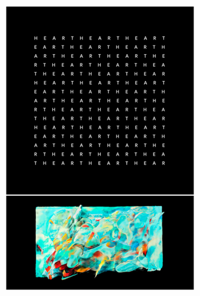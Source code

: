 ![hero](https://github.com/bartek-biernacki/img/blob/main/earthearth.png)
![hero](https://github.com/bartek-biernacki/img/blob/main/2160duytcosm.jpg)
